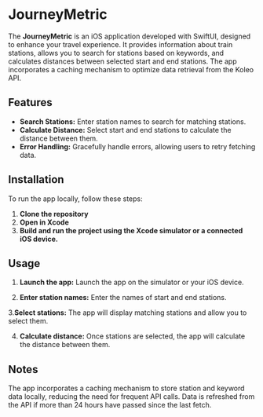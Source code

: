 # JourneyMetric

The **JourneyMetric** is an iOS application developed with SwiftUI, designed to enhance your travel experience. It provides information about train stations, allows you to search for stations based on keywords, and calculates distances between selected start and end stations. The app incorporates a caching mechanism to optimize data retrieval from the Koleo API.

## Features

- **Search Stations:** Enter station names to search for matching stations.
- **Calculate Distance:** Select start and end stations to calculate the distance between them.
- **Error Handling:** Gracefully handle errors, allowing users to retry fetching data.

## Installation

To run the app locally, follow these steps:

1. **Clone the repository**
2. **Open in Xcode**
3. **Build and run the project using the Xcode simulator or a connected iOS device.**

## Usage

1. **Launch the app:**
Launch the app on the simulator or your iOS device.

2. **Enter station names:**
Enter the names of start and end stations.

3.**Select stations:**
The app will display matching stations and allow you to select them.

4. **Calculate distance:**
Once stations are selected, the app will calculate the distance between them.

## Notes

The app incorporates a caching mechanism to store station and keyword data locally, reducing the need for frequent API calls.
Data is refreshed from the API if more than 24 hours have passed since the last fetch.
